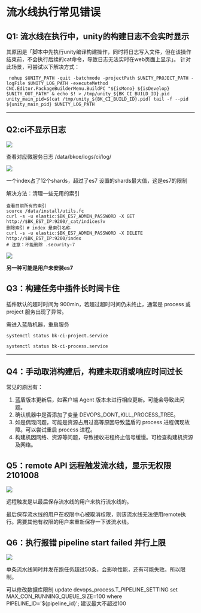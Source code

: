 # 流水线执行常见错误

## Q1: 流水线在执行中，unity的构建日志不会实时显示

其原因是「脚本中先执行unity编译构建操作，同时将日志写入文件，但在该操作结束前，不会执行后续的cat命令，导致日志无法实时在web页面上显示」。 针对此场景，可尝试以下解决方式：

```
 nohup $UNITY_PATH -quit -batchmode -projectPath $UNITY_PROJECT_PATH -logFile $UNITY_LOG_PATH -executeMethod CNC.Editor.PackageBuilderMenu.BuildPC "${isMono} ${isDevelop} $UNITY_OUT_PATH" & echo $! > /tmp/unity_${BK_CI_BUILD_ID}.pid unity_main_pid=$(cat /tmp/unity_${BK_CI_BUILD_ID}.pid) tail -f --pid ${unity_main_pid} $UNITY_LOG_PATH
```

---

## Q2:ci不显示日志

![](../../../.gitbook/assets/image-20220301101202-xwkmo.png)

查看对应微服务日志 /data/bkce/logs/ci/log/

![](../../../.gitbook/assets/image-20220301101202-bduGg.png)

一个index占了12个shards，超过了es7 设置的shards最大值，这是es7的限制

解决方法：清理一些无用的索引

```
查看目前所有的索引
source /data/install/utils.fc
curl -s -u elastic:$BK_ES7_ADMIN_PASSWORD -X GET http://$BK_ES7_IP:9200/_cat/indices?v
删除索引 # index 是索引名称
curl -s -u elastic:$BK_ES7_ADMIN_PASSWORD -X DELETE http://$BK_ES7_IP:9200/index
# 注意：不能删除 .security-7
```

![](./../../../.gitbook/assets/image-20220301101202-RWPNo.png)

**另一种可能是用户未安装es7**



## Q3：构建任务中插件长时间卡住

插件默认的超时时间为 900min，若超过超时时间仍未终止，通常是 process 或 project 服务出现了异常。

需进入蓝盾机器，重启服务 

```systemctl status bk-ci-project.service ```

```systemctl status bk-ci-process.service``` 

---

## Q4：手动取消构建后，构建未取消或响应时间过长

常见的原因有：

1. 蓝盾版本更新后，如客户端 Agent 版本未进行相应更新。可能会导致此问题。
2. 确认机器中是否添加了变量 DEVOPS_DONT_KILL_PROCESS_TREE。
3. 如是偶现问题，可能是资源占用过高等原因导致蓝盾的 process 进程偶现故障。可以尝试重启 process 进程。
4. 构建机因网络、资源等问题，导致接收进程终止信号缓慢。可检查构建机资源及网络。



## Q5：remote API 远程触发流水线，显示无权限 2101008

![](./../../../.gitbook/assets/remote_error.png)

远程触发是以最后保存流水线的用户来执行流水线的。

最后保存流水线的用户在权限中心被取消权限，则该流水线无法使用remote执行。需要其他有权限的用户来重新保存一下该流水线。



## Q6：执行报错 pipeline start failed 并行上限

![](./../../../.gitbook/assets/max_parallel_view.png)

单条流水线同时并发在跑任务超过50条，会影响性能，还有可能失败。所以限制。



可以修改数据库限制
update devops_process.T_PIPELINE_SETTING set MAX_CON_RUNNING_QUEUE_SIZE=100 where PIPELINE_ID='${pipeline_id}'; 
建议最大不超过100
